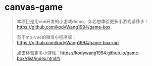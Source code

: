 # canvas-game

> 本项目是用vue开发的小游戏demo，如若想体验更多小游戏请移步：https://github.com/kodyWang1994/game-box

> 基于mp-vue的微信小程序版：https://github.com/kodyWang1994/game-box-mp

> 点击体验更多小游戏：https://kodywang1994.github.io/game-box/dist/index.html#/
